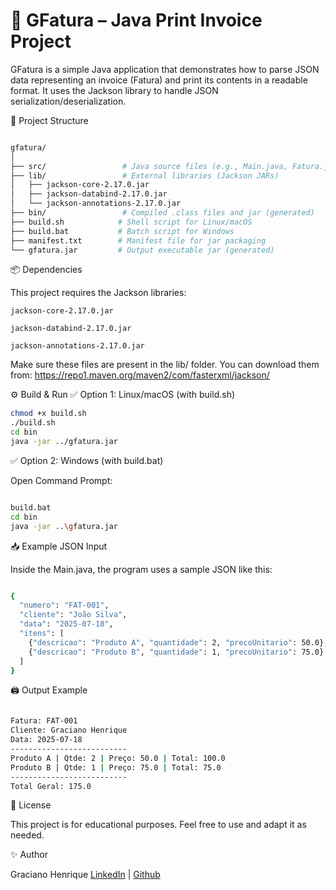 # 🧾 GFatura – Java Print Invoice Project

GFatura is a simple Java application that demonstrates how to parse JSON data representing an invoice (Fatura) and print its contents in a readable format. It uses the Jackson library to handle JSON serialization/deserialization.

📁 Project Structure

```bash

gfatura/
│
├── src/                 # Java source files (e.g., Main.java, Fatura.java)
├── lib/                 # External libraries (Jackson JARs)
│   ├── jackson-core-2.17.0.jar
│   ├── jackson-databind-2.17.0.jar
│   └── jackson-annotations-2.17.0.jar
├── bin/                 # Compiled .class files and jar (generated)
├── build.sh            # Shell script for Linux/macOS
├── build.bat           # Batch script for Windows
├── manifest.txt        # Manifest file for jar packaging
└── gfatura.jar         # Output executable jar (generated)
```

📦 Dependencies

This project requires the Jackson libraries:

    jackson-core-2.17.0.jar

    jackson-databind-2.17.0.jar

    jackson-annotations-2.17.0.jar

Make sure these files are present in the lib/ folder.
You can download them from: https://repo1.maven.org/maven2/com/fasterxml/jackson/

⚙️ Build & Run
✅ Option 1: Linux/macOS (with build.sh)

```bash
chmod +x build.sh
./build.sh
cd bin
java -jar ../gfatura.jar
```

✅ Option 2: Windows (with build.bat)

Open Command Prompt:

```bash

build.bat
cd bin
java -jar ..\gfatura.jar

```

📥 Example JSON Input

Inside the Main.java, the program uses a sample JSON like this:

```bash

{
  "numero": "FAT-001",
  "cliente": "João Silva",
  "data": "2025-07-18",
  "itens": [
    {"descricao": "Produto A", "quantidade": 2, "precoUnitario": 50.0},
    {"descricao": "Produto B", "quantidade": 1, "precoUnitario": 75.0}
  ]
}
```

🖨️ Output Example

```bash

Fatura: FAT-001
Cliente: Graciano Henrique
Data: 2025-07-18
--------------------------
Produto A | Qtde: 2 | Preço: 50.0 | Total: 100.0
Produto B | Qtde: 1 | Preço: 75.0 | Total: 75.0
--------------------------
Total Geral: 175.0
```

📜 License

This project is for educational purposes. Feel free to use and adapt it as needed.

✨ Author

Graciano Henrique
[LinkedIn](https://www.linkedin.com/in/gracianohenrique/) | [Github](https://github.com/Graciano1997/)
